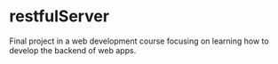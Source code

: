 # restfulServer
Final project in a web development course focusing on learning how to develop the backend of web apps.
